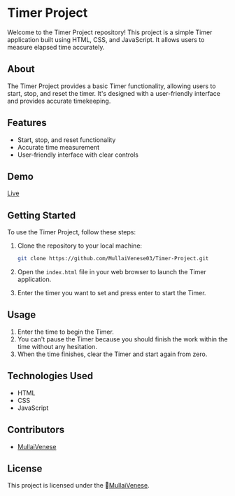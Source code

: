 # Timer Project

Welcome to the Timer Project repository! This project is a simple Timer application built using HTML, CSS, and JavaScript. It allows users to measure elapsed time accurately.

## About

The Timer Project provides a basic Timer functionality, allowing users to start, stop, and reset the timer. It's designed with a user-friendly interface and provides accurate timekeeping.

## Features

- Start, stop, and reset functionality
- Accurate time measurement
- User-friendly interface with clear controls

## Demo

[Live](https://mullaivenese03.github.io/Timer-Project/)

## Getting Started

To use the Timer Project, follow these steps:

1. Clone the repository to your local machine:

   ```bash
   git clone https://github.com/MullaiVenese03/Timer-Project.git
   ```
2. Open the `index.html` file in your web browser to launch the Timer application.
3. Enter the timer you want to set and press enter to start the Timer.

## Usage

1. Enter the time to begin the Timer.
2. You can't pause the Timer because you should finish the work within the time without any hesitation.
3. When the time finishes, clear the Timer and start again from zero.

## Technologies Used

- HTML
- CSS
- JavaScript

## Contributors

- [MullaiVenese](https://github.com/MullaiVenese03/)

## License

This project is licensed under the 🤍[MullaiVenese](https://github.com/MullaiVenese03/). 
